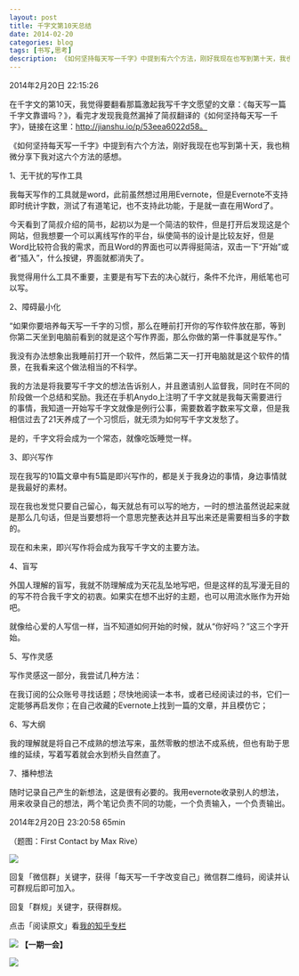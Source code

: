 ```yaml
---
layout: post
title: 千字文第10天总结
date: 2014-02-20
categories: blog
tags: [书写,思考]
description: 《如何坚持每天写一千字》中提到有六个方法，刚好我现在也写到第十天，我也稍微分享下我对这六个方法的感想。
---
```



2014年2月20日 22:15:26

在千字文的第10天，我觉得要翻看那篇激起我写千字文愿望的文章：《每天写一篇千字文靠谱吗？》，看完才发现我竟然漏掉了简叔翻译的《如何坚持每天写一千字》，链接在这里：http://jianshu.io/p/53eea6022d58。

《如何坚持每天写一千字》中提到有六个方法，刚好我现在也写到第十天，我也稍微分享下我对这六个方法的感想。

1、无干扰的写作工具

我每天写作的工具就是word，此前虽然想过用用Evernote，但是Evernote不支持即时统计字数，测试了有道笔记，也不支持此功能，于是就一直在用Word了。

今天看到了简叔介绍的简书，起初以为是一个简洁的软件，但是打开后发现这是个网站，但我想要一个可以离线写作的平台，纵使简书的设计是比较友好，但是Word比较符合我的需求，而且Word的界面也可以弄得挺简洁，双击一下“开始”或者“插入”，什么按键，界面就都消失了。

我觉得用什么工具不重要，主要是有写下去的决心就行，条件不允许，用纸笔也可以写。

2、障碍最小化

“如果你要培养每天写一千字的习惯，那么在睡前打开你的写作软件放在那，等到你第二天坐到电脑前看到的就是这个写作界面，那么你做的第一件事就是写作。”

我没有办法想象出我睡前打开一个软件，然后第二天一打开电脑就是这个软件的情景，在我看来这个做法相当的不科学。

我的方法是将我要写千字文的想法告诉别人，并且邀请别人监督我，同时在不同的阶段做一个总结和奖励。我还在手机Anydo上注明了千字文就是我每天需要进行的事情，我知道一开始写千字文就像是例行公事，需要数着字数来写文章，但是我相信过去了21天养成了一个习惯后，就无须为如何写千字文发愁了。

是的，千字文将会成为一个常态，就像吃饭睡觉一样。

3、即兴写作

现在我写的10篇文章中有5篇是即兴写作的，都是关于我身边的事情，身边事情就是我最好的素材。

现在我也发觉只要自己留心，每天就总有可以写的地方，一时的想法虽然说起来就是那么几句话，但是当要想将一个意思完整表达并且写出来还是需要相当多的字数的。

现在和未来，即兴写作将会成为我写千字文的主要方法。

4、盲写

外国人理解的盲写，我就不防理解成为天花乱坠地写吧，但是这样的乱写漫无目的的写不符合我千字文的初衷。如果实在想不出好的主题，也可以用流水账作为开始吧。

就像给心爱的人写信一样，当不知道如何开始的时候，就从“你好吗？”这三个字开始。

5、写作灵感

写作灵感这一部分，我尝试几种方法：

在我订阅的公众账号寻找话题；尽快地阅读一本书，或者已经阅读过的书，它们一定能够再启发你；在自己收藏的Evernote上找到一篇的文章，并且模仿它；

6、写大纲

我的理解就是将自己不成熟的想法写来，虽然零散的想法不成系统，但也有助于思维的延续，写着写着就会水到桥头自然直了。

7、播种想法

随时记录自己产生的新想法，这是很有必要的。我用evernote收录别人的想法，用来收录自己的想法，两个笔记负责不同的功能，一个负责输入，一个负责输出。

2014年2月20日 23:20:58 65min

（题图：First Contact by Max Rive）

![](http://pic.yupoo.com/vankos_v/DMJiv6i8/mHDSX.png)

回复「微信群」关键字，获得「每天写一千字改变自己」微信群二维码，阅读并认可群规后即可加入。

回复「群规」关键字，获得群规。

点击「阅读原文」看[我的知乎专栏](http://zhuanlan.zhihu.com/cnfeat)

![](http://pic.yupoo.com/vankos_v/DMJgUjgl/8Rvrt.png)
**【一期一会】**

![](http://media-cache-ak0.pinimg.com/736x/fd/6c/05/fd6c051e4e24e3f86998f64c487c1b81.jpg)
